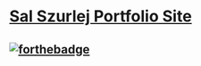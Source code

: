 # [Sal Szurlej Portfolio Site](https://www.salszurlej.com "Sal Szurlej")

## [![forthebadge](http://forthebadge.com/images/badges/contains-cat-gifs.svg)](http://forthebadge.com)